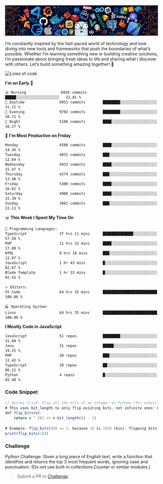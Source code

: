 ![](https://github.com/0x3EF8/0x3EF8/raw/main/images/header_.png)

I’m constantly inspired by the fast-paced world of technology and love diving into new tools and frameworks that push the boundaries of what’s possible. Whether I’m learning something new or building creative solutions, I’m passionate about bringing fresh ideas to life and sharing what I discover with others. Let’s build something amazing together! 🚀

<!--START_SECTION:header-->
![Lines of code](https://img.shields.io/badge/From%20Hello%20World%20I%27ve%20Written-23.0%20million%20lines%20of%20code-blue)

**I'm an Early 🐤** 

```text
🌞 Morning                6956 commits        █████░░░░░░░░░░░░░░░░░░░░   21.81 % 
🌆 Daytime                9951 commits        ████████░░░░░░░░░░░░░░░░░   31.21 % 
🌃 Evening                9792 commits        ████████░░░░░░░░░░░░░░░░░   30.71 % 
🌙 Night                  5188 commits        ████░░░░░░░░░░░░░░░░░░░░░   16.27 % 
```
📅 **I'm Most Productive on Friday** 

```text
Monday                   4580 commits        ████░░░░░░░░░░░░░░░░░░░░░   14.36 % 
Tuesday                  4031 commits        ███░░░░░░░░░░░░░░░░░░░░░░   12.64 % 
Wednesday                4933 commits        ████░░░░░░░░░░░░░░░░░░░░░   15.47 % 
Thursday                 4274 commits        ███░░░░░░░░░░░░░░░░░░░░░░   13.40 % 
Friday                   5300 commits        ████░░░░░░░░░░░░░░░░░░░░░   16.62 % 
Saturday                 4908 commits        ████░░░░░░░░░░░░░░░░░░░░░   15.39 % 
Sunday                   3861 commits        ███░░░░░░░░░░░░░░░░░░░░░░   12.11 % 
```


📊 **This Week I Spent My Time On** 

```text
💬 Programming Languages: 
TypeScript               37 hrs 11 mins      ██████████████░░░░░░░░░░░   57.58 % 
PHP                      11 hrs 32 mins      ████░░░░░░░░░░░░░░░░░░░░░   17.88 % 
HTML                     8 hrs 18 mins       ███░░░░░░░░░░░░░░░░░░░░░░   12.87 % 
JavaScript               1 hr 43 mins        █░░░░░░░░░░░░░░░░░░░░░░░░   02.67 % 
Blade Template           1 hr 33 mins        █░░░░░░░░░░░░░░░░░░░░░░░░   02.41 % 

🔥 Editors: 
VS Code                  64 hrs 35 mins      █████████████████████████   100.00 % 

💻 Operating System: 
Linux                    64 hrs 35 mins      █████████████████████████   100.00 % 
```

**I Mostly Code in JavaScript** 

```text
JavaScript               51 repos            ████████░░░░░░░░░░░░░░░░░   31.68 % 
Java                     31 repos            █████░░░░░░░░░░░░░░░░░░░░   19.25 % 
PHP                      20 repos            ███░░░░░░░░░░░░░░░░░░░░░░   12.42 % 
TypeScript               10 repos            ██░░░░░░░░░░░░░░░░░░░░░░░   06.21 % 
Python                   4 repos             █░░░░░░░░░░░░░░░░░░░░░░░░   02.48 % 
```




<!--END_SECTION:header-->

<!--START_SECTION:footer-->
### Code Snippet
```js
// Quirky trick: Flip all the bits of an integer in Python (for arbitrary-length integers)
# This uses bit_length to only flip existing bits, not infinite ones! Useful for quick bitwise puzzles.
def flip_bits(n):
    return n ^ ((1 << n.bit_length()) - 1)

# Example: flip_bits(10) == 5, because 10 is 1010 (bin), flipping bits -> 0101 (bin) = 5
print(flip_bits(10)) 
```
### Challenge
Python Challenge: Given a long piece of English text, write a function that identifies and returns the top 3 most frequent words, ignoring case and punctuation. (Do not use built-in collections.Counter or similar modules.)
<!--END_SECTION:footer-->
> Submit a PR to [Challenge](https://github.com/mrepol742/challenge/fork).
